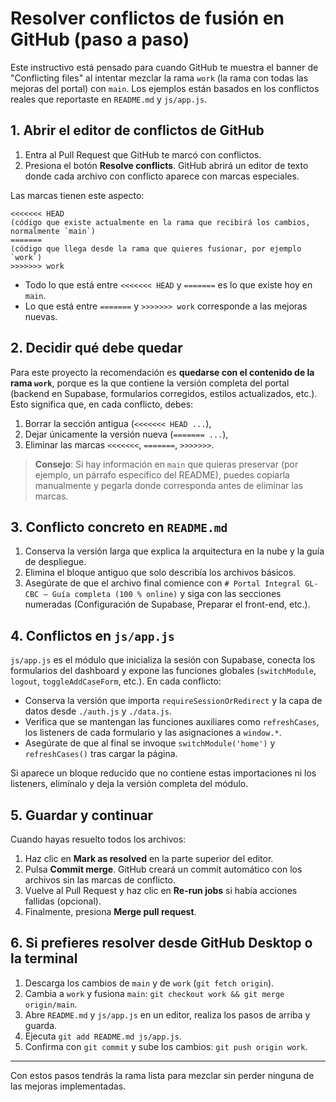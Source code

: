 # Resolver conflictos de fusión en GitHub (paso a paso)

Este instructivo está pensado para cuando GitHub te muestra el banner de "Conflicting files" al intentar mezclar la rama `work` (la rama con todas las mejoras del portal) con `main`. Los ejemplos están basados en los conflictos reales que reportaste en `README.md` y `js/app.js`.

## 1. Abrir el editor de conflictos de GitHub

1. Entra al Pull Request que GitHub te marcó con conflictos.
2. Presiona el botón **Resolve conflicts**. GitHub abrirá un editor de texto donde cada archivo con conflicto aparece con marcas especiales.

Las marcas tienen este aspecto:

```
<<<<<<< HEAD
(código que existe actualmente en la rama que recibirá los cambios, normalmente `main`)
=======
(código que llega desde la rama que quieres fusionar, por ejemplo `work`)
>>>>>>> work
```

- Todo lo que está entre `<<<<<<< HEAD` y `=======` es lo que existe hoy en `main`.
- Lo que está entre `=======` y `>>>>>>> work` corresponde a las mejoras nuevas.

## 2. Decidir qué debe quedar

Para este proyecto la recomendación es **quedarse con el contenido de la rama `work`**, porque es la que contiene la versión completa del portal (backend en Supabase, formularios corregidos, estilos actualizados, etc.). Esto significa que, en cada conflicto, debes:

1. Borrar la sección antigua (`<<<<<<< HEAD ...`),
2. Dejar únicamente la versión nueva (`======= ...`),
3. Eliminar las marcas `<<<<<<<`, `=======`, `>>>>>>>`.

> **Consejo**: Si hay información en `main` que quieras preservar (por ejemplo, un párrafo específico del README), puedes copiarla manualmente y pegarla donde corresponda antes de eliminar las marcas.

## 3. Conflicto concreto en `README.md`

1. Conserva la versión larga que explica la arquitectura en la nube y la guía de despliegue.
2. Elimina el bloque antiguo que solo describía los archivos básicos.
3. Asegúrate de que el archivo final comience con `# Portal Integral GL-CBC — Guía completa (100 % online)` y siga con las secciones numeradas (Configuración de Supabase, Preparar el front-end, etc.).

## 4. Conflictos en `js/app.js`

`js/app.js` es el módulo que inicializa la sesión con Supabase, conecta los formularios del dashboard y expone las funciones globales (`switchModule`, `logout`, `toggleAddCaseForm`, etc.). En cada conflicto:

- Conserva la versión que importa `requireSessionOrRedirect` y la capa de datos desde `./auth.js` y `./data.js`.
- Verifica que se mantengan las funciones auxiliares como `refreshCases`, los listeners de cada formulario y las asignaciones a `window.*`.
- Asegúrate de que al final se invoque `switchModule('home')` y `refreshCases()` tras cargar la página.

Si aparece un bloque reducido que no contiene estas importaciones ni los listeners, elimínalo y deja la versión completa del módulo.

## 5. Guardar y continuar

Cuando hayas resuelto todos los archivos:

1. Haz clic en **Mark as resolved** en la parte superior del editor.
2. Pulsa **Commit merge**. GitHub creará un commit automático con los archivos sin las marcas de conflicto.
3. Vuelve al Pull Request y haz clic en **Re-run jobs** si había acciones fallidas (opcional).
4. Finalmente, presiona **Merge pull request**.

## 6. Si prefieres resolver desde GitHub Desktop o la terminal

1. Descarga los cambios de `main` y de `work` (`git fetch origin`).
2. Cambia a `work` y fusiona `main`: `git checkout work && git merge origin/main`.
3. Abre `README.md` y `js/app.js` en un editor, realiza los pasos de arriba y guarda.
4. Ejecuta `git add README.md js/app.js`.
5. Confirma con `git commit` y sube los cambios: `git push origin work`.

---

Con estos pasos tendrás la rama lista para mezclar sin perder ninguna de las mejoras implementadas.
